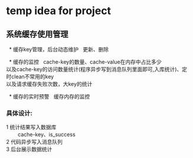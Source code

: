 # temp idea for project


## 系统缓存使用管理
   * 缓存key管理，后台动态维护  
      更新、删除  
  
   * 缓存的监控  
      cache-key的数量、cache-value在内存中占比多少   
      以及cache-key的访问数量统计(程序异步写到消息队列里面即可,入库统计)、定时clean不常用的key   
      以及请求缓存失败次数，大key的统计   
     
   * 缓存的实时预警  
      缓存内存的监控   


### 具体设计:     
 1 统计结果写入数据库     
         cache-key、is_success     
 2 代码异步写入消息队列    
 3 后台展示数据统计   
